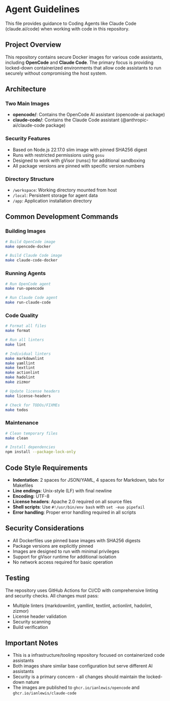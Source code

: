 # Agent Guidelines

This file provides guidance to Coding Agents like Claude Code (claude.ai/code)
when working with code in this repository.

## Project Overview

This repository contains secure Docker images for various code assistants,
including **OpenCode** and **Claude Code**. The primary focus is providing
locked-down containerized environments that allow code assistants to run
securely without compromising the host system.

## Architecture

### Two Main Images

- **opencode/**: Contains the OpenCode AI assistant (opencode-ai package)
- **claude-code/**: Contains the Claude Code assistant
  (@anthropic-ai/claude-code package)

### Security Features

- Based on Node.js 22.17.0 slim image with pinned SHA256 digest
- Runs with restricted permissions using `gosu`
- Designed to work with gVisor (runsc) for additional sandboxing
- All package versions are pinned with specific version numbers

### Directory Structure

- `/workspace`: Working directory mounted from host
- `/local`: Persistent storage for agent data
- `/app`: Application installation directory

## Common Development Commands

### Building Images

```bash
# Build OpenCode image
make opencode-docker

# Build Claude Code image
make claude-code-docker
```

### Running Agents

```bash
# Run OpenCode agent
make run-opencode

# Run Claude Code agent
make run-claude-code
```

### Code Quality

```bash
# Format all files
make format

# Run all linters
make lint

# Individual linters
make markdownlint
make yamllint
make textlint
make actionlint
make hadolint
make zizmor

# Update license headers
make license-headers

# Check for TODOs/FIXMEs
make todos
```

### Maintenance

```bash
# Clean temporary files
make clean

# Install dependencies
npm install --package-lock-only
```

## Code Style Requirements

- **Indentation**: 2 spaces for JSON/YAML, 4 spaces for Markdown, tabs for Makefiles
- **Line endings**: Unix-style (LF) with final newline
- **Encoding**: UTF-8
- **License headers**: Apache 2.0 required on all source files
- **Shell scripts**: Use `#!/usr/bin/env bash` with `set -euo pipefail`
- **Error handling**: Proper error handling required in all scripts

## Security Considerations

- All Dockerfiles use pinned base images with SHA256 digests
- Package versions are explicitly pinned
- Images are designed to run with minimal privileges
- Support for gVisor runtime for additional isolation
- No network access required for basic operation

## Testing

The repository uses GitHub Actions for CI/CD with comprehensive linting and
security checks. All changes must pass:

- Multiple linters (markdownlint, yamllint, textlint, actionlint, hadolint,
  zizmor)
- License header validation
- Security scanning
- Build verification

## Important Notes

- This is a infrastructure/tooling repository focused on containerized code
  assistants
- Both images share similar base configuration but serve different AI assistants
- Security is a primary concern - all changes should maintain the locked-down
  nature
- The images are published to `ghcr.io/ianlewis/opencode` and
  `ghcr.io/ianlewis/claude-code`
